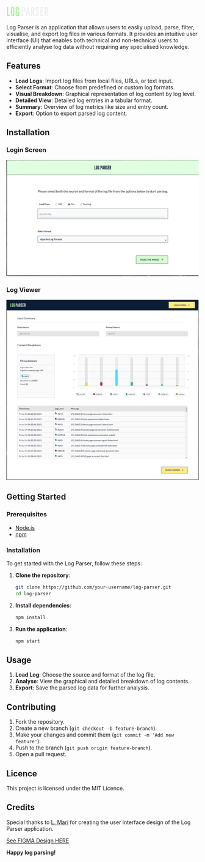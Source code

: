 ![logo](https://github.com/lmashraf/log-parser/blob/master/assets/logo.png?raw=true)

Log Parser is an application that allows users to easily upload, parse, filter, visualise, and export log files in various formats. It provides an intuitive user interface (UI) that enables both technical and non-technical users to efficiently analyse log data without requiring any specialised knowledge.

## Features

- **Load Logs**: Import log files from local files, URLs, or text input.
- **Select Format**: Choose from predefined or custom log formats.
- **Visual Breakdown**: Graphical representation of log content by log level.
- **Detailed View**: Detailed log entries in a tabular format.
- **Summary**: Overview of log metrics like size and entry count.
- **Export**: Option to export parsed log content.


## Installation

### Login Screen
![login](https://github.com/lmashraf/log-parser/blob/master/assets/logparser_login.png?raw=true)

### Log Viewer

![viewer](https://github.com/lmashraf/log-parser/blob/master/assets/logparser_viewer.png?raw=true)


## Getting Started

### Prerequisites

- [Node.js](https://nodejs.org/)
- [npm](https://www.npmjs.com/)

### Installation

To get started with the Log Parser, follow these steps:

1. **Clone the repository**:
    ```sh
    git clone https://github.com/your-username/log-parser.git
    cd log-parser
    ```
2. **Install dependencies**:
    ```sh
    npm install
    ```
3. **Run the application**:
    ```sh
    npm start
    ```

## Usage

1. **Load Log**: Choose the source and format of the log file.
2. **Analyse**: View the graphical and detailed breakdown of log contents.
3. **Export**: Save the parsed log data for further analysis.

## Contributing

1. Fork the repository.
2. Create a new branch (`git checkout -b feature-branch`).
3. Make your changes and commit them (`git commit -m 'Add new feature'`).
4. Push to the branch (`git push origin feature-branch`).
5. Open a pull request.

## Licence

This project is licensed under the MIT Licence.

## Credits

Special thanks to [L. Mari](https://www.behance.net/gallery/179218877/Log-Parser-Design-Project) for creating the user interface design of the Log Parser application.

[See FIGMA Design HERE](https://www.behance.net/gallery/179218877/Log-Parser-Design-Project)

**Happy log parsing!**
